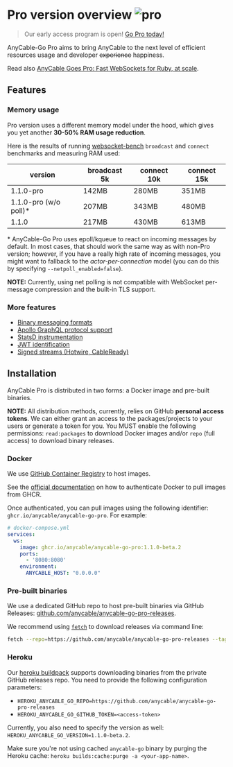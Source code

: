 # Pro version overview <img class='pro-badge' src='https://docs.anycable.io/assets/pro.svg' alt='pro' />

> Our early access program is open! <a rel="noopener" href="https://anycable.io/#pro" target="_blank">Go Pro today!</a>

AnyCable-Go Pro aims to bring AnyCable to the next level of efficient resources usage and developer ~~experience~~ happiness.

Read also <a rel="noopener" href="https://evilmartians.com/chronicles/anycable-goes-pro-fast-websockets-for-ruby-at-scale" target="_blank">AnyCable Goes Pro: Fast WebSockets for Ruby, at scale</a>.

## Features

### Memory usage

Pro version uses a different memory model under the hood, which gives you yet another **30-50% RAM usage reduction**.

Here is the results of running [websocket-bench][] `broadcast` and `connect` benchmarks and measuring RAM used:

version | broadcast 5k | connect 10k |  connect 15k
---|----|---|---
1.1.0-pro               |  142MB | 280MB | 351MB
1.1.0-pro (w/o poll)\*  |  207MB | 343MB | 480MB
1.1.0                   |  217MB | 430MB | 613MB

\* AnyCable-Go Pro uses epoll/kqueue to react on incoming messages by default.
In most cases, that should work the same way as with non-Pro version; however, if you have a really high rate of
incoming messages, you might want to fallback to the _actor-per-connection_ model (you can do this by specifying `--netpoll_enabled=false`).

**NOTE:** Currently, using net polling is not compatible with WebSocket per-message compression and the built-in TLS support.

### More features

- [Binary messaging formats](anycable-go/binary_formats.md)
- [Apollo GraphQL protocol support](anycable-go/apollo.md)
- [StatsD instrumentation](anycable-go/instrumentation.md#statsd)
- [JWT identification](anycable-go/jwt_identification.md)
- [Signed streams (Hotwire, CableReady)](anycable-go/signed_streams.md)

## Installation

AnyCable Pro is distributed in two forms: a Docker image and pre-built binaries.

**NOTE:** All distribution methods, currently, relies on GitHub **personal access tokens**. We can either grant an access to the packages/projects to your users or generate a token for you. You MUST enable the following permissions: `read:packages` to download Docker images and/or `repo` (full access) to download binary releases.

### Docker

We use [GitHub Container Registry][ghcr] to host images.

See the [official documentation][ghcr-auth] on how to authenticate Docker to pull images from GHCR.

Once authenticated, you can pull images using the following identifier: `ghcr.io/anycable/anycable-go-pro`. For example:

```yml
# docker-compose.yml
services:
  ws:
    image: ghcr.io/anycable/anycable-go-pro:1.1.0-beta.2
    ports:
      - '8080:8080'
    environment:
      ANYCABLE_HOST: "0.0.0.0"
```

### Pre-built binaries

We use a dedicated GitHub repo to host pre-built binaries via GitHub Releases: [github.com/anycable/anycable-go-pro-releases][releases-repo].

We recommend using [`fetch`][fetch] to download releases via command line:

```sh
fetch --repo=https://github.com/anycable/anycable-go-pro-releases --tag="v1.1.0-beta.2" --release-asset="anycable-go-linux-amd64" --github-oauth-token="<access-token>" /tmp
```

### Heroku

Our [heroku buildpack][buildpack] supports downloading binaries from the private GitHub releases repo.
You need to provide the following configuration parameters:

- `HEROKU_ANYCABLE_GO_REPO=https://github.com/anycable/anycable-go-pro-releases`
- `HEROKU_ANYCABLE_GO_GITHUB_TOKEN=<access-token>`

Currently, you also need to specify the version as well: `HEROKU_ANYCABLE_GO_VERSION=1.1.0-beta.2`.

Make sure you're not using cached `anycable-go` binary by purging the Heroku cache: `heroku builds:cache:purge -a <your-app-name>`.

[websocket-bench]: https://github.com/anycable/websocket-bench
[ghcr]: https://ghcr.io
[ghcr-auth]: https://docs.github.com/en/packages/working-with-a-github-packages-registry/working-with-the-container-registry#authenticating-to-the-container-registry
[releases-repo]: https://github.com/anycable/anycable-go-pro-releases/
[fetch]: https://github.com/gruntwork-io/fetch
[buildpack]: https://github.com/anycable/heroku-anycable-go
